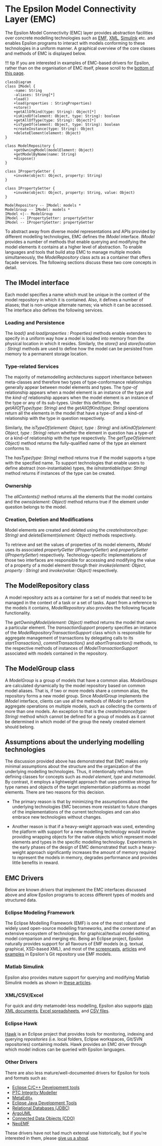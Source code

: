 # The Epsilon Model Connectivity Layer (EMC)

The Epsilon Model Connectivity (EMC) layer provides abstraction facilities over concrete modelling technologies such as [EMF](#eclipse-modeling-framework), [XML](#xmlcsv), [Simulink](#matlab-simulink) etc. and enables Epsilon programs to interact with models conforming to these technologies in a uniform manner. A graphical overview of the core classes and methods of EMC is displayed below.

!!! tip
	If you are interested in examples of EMC-based drivers for Epsilon, rather than on the organisation of EMC itself, please scroll to the [bottom of this page](#emc-drivers).

```mermaid
classDiagram
class IModel {
	-name: String
	-aliases: String[*]
	+load()
	+load(properties : StringProperties)
	+store()
	+getAllOfKind(type: String): Object[*]
	+isKindOf(element: Object, type: String): boolean
	+getAllOfType(type: String): Object[*]
	+isTypeOf(element: Object, type: String): boolean
	+createInstance(type: String): Object
	+deleteElement(element: Object)
}

class ModelRepository {
	+getOwningModel(modelElement: Object)
	+getModelByName(name: String)
	+dispose()
}

class IPropertyGetter {
	+invoke(object: Object, property: String)
}

class IPropertySetter {
	+invoke(object: Object, property: String, value: Object)
}

ModelRepository -- IModel: models *
ModelGroup -- IModel: models *
IModel <|-- ModelGroup
IModel -- IPropertySetter: propertySetter
IModel -- IPropertyGetter: propertyGetter
```

<!--![The Epsilon Model Connectivity Layer](images/EMC.png)-->

To abstract away from diverse model representations and APIs provided by different modelling technologies, EMC defines the *IModel* interface. *IModel* provides a number of methods that enable querying and modifying the model elements it contains at a higher level of abstraction. To enable languages and tools that build atop EMC to manage multiple models simultaneously, the *ModelRepository* class acts as a container that offers façade services. The following sections discuss these two core concepts in detail.

## The IModel interface

Each model specifies a name which must be unique in the context of the model repository in which it is contained. Also, it defines a number of aliases; that is non-unique alternate names; via which it can be accessed. The interface also defines the following services.

### Loading and Persistence

The *load()* and *load(properties : Properties)* methods enable extenders to specify in a uniform way how a model is loaded into memory from the physical location in which it resides. Similarly, the *store()* and *store(location : String)* methods are used to define how the model can be persisted from memory to a permanent storage location.

### Type-related Services

The majority of metamodelling architectures support inheritance between meta-classes and therefore two types of type-conformance relationships generally appear between model elements and types. The *type-of* relationship appears when a model element is an instance of the type and the *kind-of* relationship appears when the model element is an instance of the type or any of its sub-types. Under this definition, the *getAllOfType(type: String)* and the *getAllOfKind(type: String)* operations return all the elements in the model that have a type-of and a kind-of relationship with the type in question respectively.

Similarly, the *isTypeOf(element: Object, type : String)* and *isKindOf(element: Object, type : String)* return whether the element in question has a type-of or a kind-of relationship with the type respectively. The *getTypeOf(element: Object)* method returns the fully-qualified name of the type an element conforms to.

The *hasType(type: String)* method returns true if the model supports a type with the specified name. To support technologies that enable users to define abstract (non-instantiable) types, the *isInstantiable(type: String)* method returns if instances of the type can be created.

### Ownership

The *allContents()* method returns all the elements that the model contains and the *owns(element: Object)* method returns true if the element under question belongs to the model.

### Creation, Deletion and Modifications 
Model elements are created and deleted using the *createInstance(type: String)* and *deleteElement(element: Object)* methods respectively.

To retrieve and set the values of properties of its model elements, *IModel* uses its associated *propertyGetter* (*IPropertyGetter*) and *propertySetter* (*IPropertySetter*) respectively. Technology-specific implementations of those two interfaces are responsible for accessing and modifying the value of a property of a model element through their *invoke(element: Object, property : String)* and *invoke(value: Object)* respectively.

<!--
## The IModelTransactionSupport interface

In its *transactionSupport* property, a model can optionally (if the target modelling technology supports transactions) specify an instance of an implementation of the *IModelTransactionSupport* interface. The interface provides transaction-related services for the specific modelling technology. The interface provides the *startTransaction()*, *commitTransaction()* and *rollbackTransaction()* methods that start a new transaction, commit and roll back the current transaction respectively.
-->

## The ModelRepository class

A model repository acts as a container for a set of models that need to be managed in the context of a task or a set of tasks. Apart from a reference to the models it contains, *ModelRepository* also provides the following façade functionality.

The *getOwningModel(element: Object)* method returns the model that owns a particular element. The *transactionSupport* property specifies an instance of the *ModelRepositoryTransactionSupport* class which is responsible for aggregate management of transactions by delegating calls to its *startTransaction()*, *commitTransaction()* and *abortTransaction()* methods, to the respective methods of instances of *IModelTransactionSupport* associated with models contained in the repository.

## The ModelGroup class

A *ModelGroup* is a group of models that have a common alias. *ModelGroups* are calculated dynamically by the model repository based on common model aliases. That is, if two or more models share a common alias, the repository forms a new model group. Since *ModelGroup* implements the *IModel* interface, clients can use all the methods of *IModel* to perform aggregate operations on multiple models, such as collecting the contents of more than one models. An exception to that is the *createInstance(type: String)* method which cannot be defined for a group of models as it cannot be determined in which model of the group the newly created element should belong.

## Assumptions about the underlying modelling technologies

The discussion provided above has demonstrated that EMC makes only minimal assumptions about the structure and the organization of the underlying modelling technologies. Thus, it intentionally refrains from defining classes for concepts such as *model element*, *type* and *metamodel*. By contrast, it employs a lightweight approach that uses primitive strings for type names and objects of the target implementation platforms as model elements. There are two reasons for this decision.

- The primary reason is that by minimizing the assumptions about the underlying technologies EMC becomes more resistant to future changes of the implementations of the current technologies and can also embrace new technologies without changes.

- Another reason is that if a heavy-weight approach was used, extending the platform with support for a new modelling technology would involve providing wrapping objects for the native objects which represent model elements and types in the specific modelling technology. Experiments in the early phases of the design of EMC demonstrated that such a heavy-weight approach significantly increases the amount of memory required to represent the models in memory, degrades performance and provides little benefits in reward.

## EMC Drivers

Below are known *drivers* that implement the EMC interfaces discussed above and allow Epsilon programs to access different types of models and structured data.

### Eclipse Modeling Framework

The Eclipse Modelling Framework (EMF) is one of the most robust and widely used open-source modelling frameworks, and the cornerstone of an extensive ecosystem of technologies for graphical/textual model editing, model comparison and merging etc. Being an Eclipse project, Epsilon naturally provides support for all flavours of EMF models (e.g. textual, graphical, XSD-based XML), and most of the [screencasts](../screencasts), [articles](../articles/) and [examples](../examples) in Epsilon's Git repository use EMF models.

### Matlab Simulink

Epsilon also provides mature support for querying and modifying Matlab Simulink models as shown in [these articles](../articles/#epsilon-and-simulink-models).

### XML/CSV/Excel

For quick and dirty metamodel-less modelling, Epsilon also supports [plain XML documents](../articles/plain-xml), [Excel spreadsheets](../articles/excel), and [CSV files](../articles/csv-emc).

### Eclipse Hawk

[Hawk](https://www.eclipse.org/hawk) is an Eclipse project that provides tools for monitoring, indexing and querying *repositories* (i.e. local folders, Eclipse workspaces, Git/SVN repositories) containing models. Hawk provides an EMC driver through which model indices can be queried with Epsilon languages.

### Other Drivers

There are also less mature/well-documented drivers for Epsilon for tools and formats such as:

- [Eclipse C/C++ Development tools](https://github.com/epsilonlabs/emc-cdt)
- [PTC Integrity Modeller](https://github.com/epsilonlabs/emc-ptcim)
- [MetaEdit+](https://github.com/epsilonlabs/emc-metaedit)
- [Eclipse Java Development Tools](https://github.com/epsilonlabs/emc-jdt)
- [Relational Databases (JDBC)](https://github.com/epsilonlabs/emc-jdbc/)
- [ArgoUML](https://github.com/epsilonlabs/emc-argouml)
- [Connected Data Objects (CDO)](https://github.com/epsilonlabs/emc-cdo)
- [NeoEMF](https://github.com/gdaniel/emc-neoemf)

These drivers have not had much external use historically, but if you're interested in them, please [give us a shout](../../forum).
